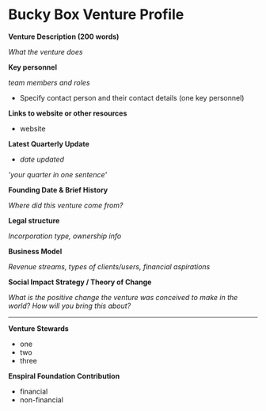 # Bucky Box Venture Profile

**Venture Description (200 words)**

*What the venture does*

**Key personnel**

*team members and roles*

* Specify contact person and their contact details (one key personnel)

**Links to website or other resources**
* website

**Latest Quarterly Update**

* *date updated*

*'your quarter in one sentence'*

**Founding Date & Brief History**

*Where did this venture come from?*

**Legal structure**

*Incorporation type, ownership info*

**Business Model**

*Revenue streams, types of clients/users, financial aspirations*

**Social Impact Strategy / Theory of Change**

*What is the positive change the venture was conceived to make in the world? How will you bring this about?*

---

**Venture Stewards** 

* one 
* two
* three

**Enspiral Foundation Contribution**

* financial
* non-financial